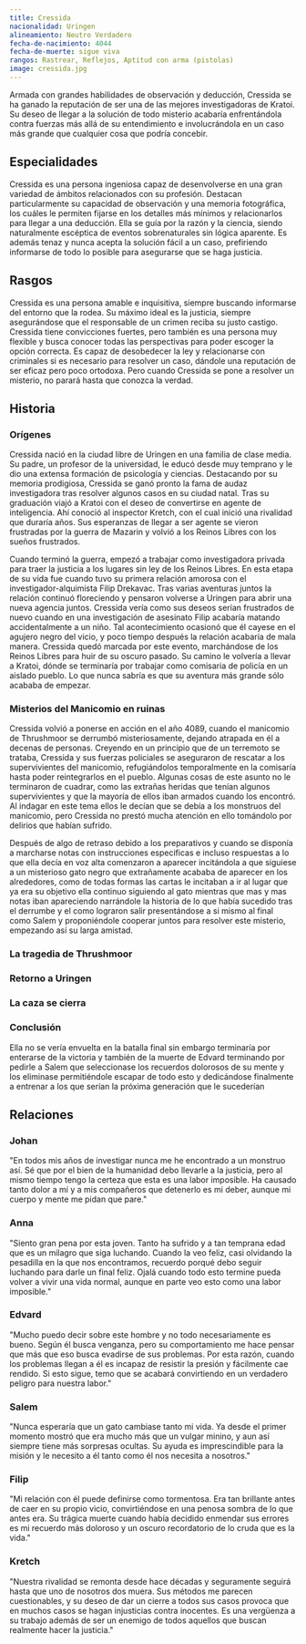 ```yaml
---
title: Cressida
nacionalidad: Uringen
alineamiento: Neutro Verdadero
fecha-de-nacimiento: 4044
fecha-de-muerte: sigue viva
rangos: Rastrear, Reflejos, Aptitud con arma (pistolas)
image: cressida.jpg
---
```


Armada con grandes habilidades de observación y deducción, Cressida se ha ganado la reputación de ser una de las mejores investigadoras de Kratoi. Su deseo de llegar a la solución de todo misterio acabaría enfrentándola contra fuerzas más allá de su entendimiento e involucrándola en un caso más grande que cualquier cosa que podría concebir.

## Especialidades

Cressida es una persona ingeniosa capaz de desenvolverse en una gran variedad de ámbitos relacionados con su profesión. Destacan particularmente su capacidad de observación y una memoria fotográfica, los cuáles le permiten fijarse en los detalles más mínimos y relacionarlos para llegar a una deducción. Ella se guía por la razón y la ciencia, siendo naturalmente escéptica de eventos sobrenaturales sin lógica aparente. Es además tenaz y nunca acepta la solución fácil a un caso, prefiriendo informarse de todo lo posible para asegurarse que se haga justicia.

## Rasgos

Cressida es una persona amable e inquisitiva, siempre buscando informarse del entorno que la rodea. Su máximo ideal es la justicia, siempre asegurándose que el responsable de un crimen reciba su justo castigo. Cressida tiene convicciones fuertes, pero también es una persona muy flexible y busca conocer todas las perspectivas para poder escoger la opción correcta. Es capaz de desobedecer la ley y relacionarse con criminales si es necesario para resolver un caso, dándole una reputación de ser eficaz pero poco ortodoxa. Pero cuando Cressida se pone a resolver un misterio, no parará hasta que conozca la verdad.

## Historia

### Orígenes

Cressida nació en la ciudad libre de Uringen en una familia de clase media. Su padre, un profesor de la universidad, le educó desde muy temprano y le dio una extensa formación de psicología y ciencias. Destacando por su memoria prodigiosa, Cressida se ganó pronto la fama de audaz investigadora tras resolver algunos casos en su ciudad natal. Tras su graduación viajó a Kratoi con el deseo de convertirse en agente de inteligencia. Ahí conoció al inspector Kretch, con el cual inició una rivalidad que duraría años. Sus esperanzas de llegar a ser agente se vieron frustradas por la guerra de Mazarin y volvió a los Reinos Libres con los sueños frustrados. 

Cuando terminó la guerra, empezó a trabajar como investigadora privada para traer la justicia a los lugares sin ley de los Reinos Libres. En esta etapa de su vida fue cuando tuvo su primera relación amorosa con el investigador-alquimista Filip Drekavac. Tras varias aventuras juntos la relación continuó floreciendo y pensaron volverse a Uringen para abrir una nueva agencia juntos. Cressida vería como sus deseos serían frustrados de nuevo cuando en una investigación de asesinato Filip acabaría matando accidentalmente a un niño. Tal acontecimiento ocasionó que él cayese en el agujero negro del vicio, y poco tiempo después la relación acabaría de mala manera. Cressida quedó marcada por este evento, marchándose de los Reinos Libres para huir de su oscuro pasado. Su camino le volvería a llevar a Kratoi, dónde se terminaría por trabajar como comisaria de policía en un aislado pueblo. Lo que nunca sabría es que su aventura más grande sólo acababa de empezar.

### Misterios del Manicomio en ruinas

Cressida volvió a ponerse en acción en el año 4089, cuando el manicomio de Thrushmoor se derrumbó misteriosamente, dejando atrapada en él a decenas de personas. Creyendo en un principio que de un terremoto se trataba, Cressida y sus fuerzas policiales se aseguraron de rescatar a los supervivientes del manicomio, refugiándolos temporalmente en la comisaría hasta poder reintegrarlos en el pueblo. Algunas cosas de este asunto no le terminaron de cuadrar, como las extrañas heridas que tenían algunos supervivientes y que la mayoría de ellos iban armados cuando los encontró. Al indagar en este tema ellos le decían que se debía a los monstruos del manicomio, pero Cressida no prestó mucha atención en ello tomándolo por delirios que habían sufrido.

Después de algo de retraso debido a los preparativos y cuando se disponía a marcharse notas con instrucciones especificas e incluso respuestas a lo que ella decía en voz alta  comenzaron a aparecer incitándola a que siguiese a un misterioso gato negro que extrañamente acababa de aparecer en los alrededores, como de todas formas las cartas le incitaban a ir al lugar que ya era su objetivo ella continuo siguiendo al gato mientras que mas y mas notas iban apareciendo narrándole la historia de lo que había sucedido tras el derrumbe y el como lograron salir presentándose a si mismo al final como Salem y proponiéndole cooperar juntos para resolver este misterio, empezando así su larga amistad.

### La tragedia de Thrushmoor



### Retorno a Uringen



### La caza se cierra



### Conclusión

Ella no se vería envuelta en la batalla final sin embargo terminaría por enterarse de la victoria y también de la muerte de Edvard terminando por pedirle a Salem que seleccionase los recuerdos dolorosos de su mente y los eliminase permitiéndole escapar de todo esto y dedicándose finalmente a entrenar a los que serían la próxima generación que le sucederían

## Relaciones

### Johan

"En todos mis años de investigar nunca me he encontrado a un monstruo así. Sé que por el bien de la humanidad debo llevarle a la justicia, pero al mismo tiempo tengo la certeza que esta es una labor imposible. Ha causado tanto dolor a mí y a mis compañeros que detenerlo es mi deber, aunque mi cuerpo y mente me pidan que pare."

### Anna

"Siento gran pena por esta joven. Tanto ha sufrido y a tan temprana edad que es un milagro que siga luchando. Cuando la veo feliz, casi olvidando la pesadilla en la que nos encontramos, recuerdo porqué debo seguir luchando para darle un final feliz. Ojalá cuando todo esto termine pueda volver a vivir una vida normal, aunque en parte veo esto como una labor imposible."

### Edvard

"Mucho puedo decir sobre este hombre y no todo necesariamente es bueno. Según él busca venganza, pero su comportamiento me hace pensar que más que eso busca evadirse de sus problemas. Por esta razón, cuando los problemas llegan a él es incapaz de resistir la presión y fácilmente cae rendido. Si esto sigue, temo que se acabará convirtiendo en un verdadero peligro para nuestra labor."

### Salem

"Nunca esperaría que un gato cambiase tanto mi vida. Ya desde el primer momento mostró que era mucho más que un vulgar minino, y aun así siempre tiene más sorpresas ocultas. Su ayuda es imprescindible para la misión y le necesito a él tanto como él nos necesita a nosotros."

### Filip

"Mi relación con él puede definirse como tormentosa. Era tan brillante antes de caer en su propio vicio, convirtiéndose en una penosa sombra de lo que antes era. Su trágica muerte cuando había decidido enmendar sus errores es mi recuerdo más doloroso y un oscuro recordatorio de lo cruda que es la vida." 

### Kretch

"Nuestra rivalidad se remonta desde hace décadas y seguramente seguirá hasta que uno de nosotros dos muera. Sus métodos me parecen cuestionables, y su deseo de dar un cierre a todos sus casos provoca que en muchos casos se hagan injusticias contra inocentes. Es una vergüenza a su trabajo además de ser un enemigo de todos aquellos que buscan realmente hacer la justicia."

